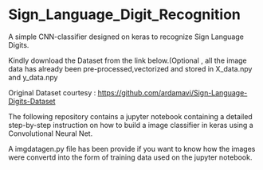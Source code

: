 # Sign_Language_Digit_Recognition
A simple CNN-classifier designed on keras to recognize Sign Language Digits. 

  Kindly download the Dataset from the link below.(Optional , all the image data has already been pre-processed,vectorized and stored in X_data.npy and y_data.npy

Original Dataset courtesy : https://github.com/ardamavi/Sign-Language-Digits-Dataset

  The following repository contains a jupyter notebook containing a detailed step-by-step instruction on how to build a image classifier in keras using a Convolutional Neural Net.

  A imgdatagen.py file has been provide if you want to know how the images were convertd into the form of training data used on the jupyter notebook.
